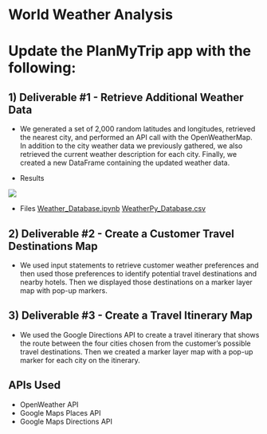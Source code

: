 # World Weather Analysis 

# Update the PlanMyTrip app with the following: 

## 1) Deliverable #1 - Retrieve Additional Weather Data

  - We generated a set of 2,000 random latitudes and longitudes, retrieved the nearest city, and performed an API call with the OpenWeatherMap. In addition to the city weather data we previously gathered, we also retrieved the current weather description for each city. Finally, we created a new DataFrame containing the updated weather data.
  
  - Results
  
  ![](Del1_df.png)
  
  - Files
  [Weather_Database.ipynb](Weather_Database.ipynb)
  [WeatherPy_Database.csv](WeatherPy_Database.csv)
  
  
## 2) Deliverable #2 - Create a Customer Travel Destinations Map

  - We used input statements to retrieve customer weather preferences and then used those preferences to identify potential travel destinations and nearby hotels. Then we displayed those destinations on a marker layer map with pop-up markers.
  
## 3) Deliverable #3 - Create a Travel Itinerary Map

  - We used the Google Directions API to create a travel itinerary that shows the route between the four cities chosen from the customer’s possible travel destinations. Then we created a marker layer map with a pop-up marker for each city on the itinerary.
  
## APIs Used
- OpenWeather API
- Google Maps Places API
- Google Maps Directions API
